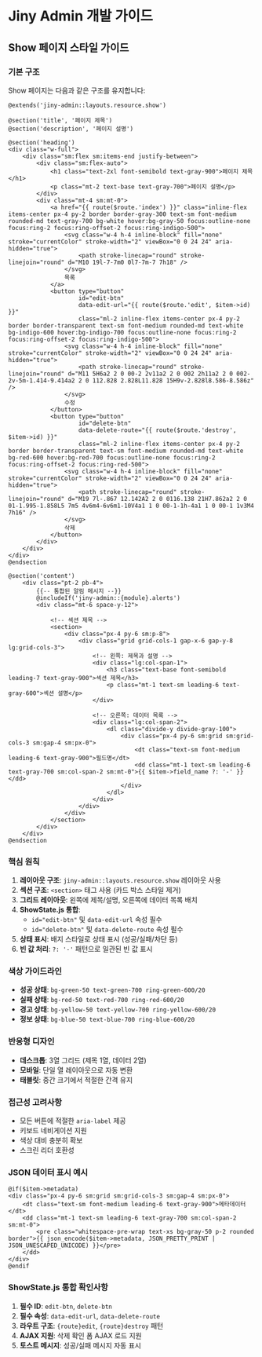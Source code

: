 # Jiny Admin 개발 가이드

## Show 페이지 스타일 가이드

### 기본 구조

Show 페이지는 다음과 같은 구조를 유지합니다:

```blade
@extends('jiny-admin::layouts.resource.show')

@section('title', '페이지 제목')
@section('description', '페이지 설명')

@section('heading')
<div class="w-full">
    <div class="sm:flex sm:items-end justify-between">
        <div class="sm:flex-auto">
            <h1 class="text-2xl font-semibold text-gray-900">페이지 제목</h1>
            <p class="mt-2 text-base text-gray-700">페이지 설명</p>
        </div>
        <div class="mt-4 sm:mt-0">
            <a href="{{ route($route.'index') }}" class="inline-flex items-center px-4 py-2 border border-gray-300 text-sm font-medium rounded-md text-gray-700 bg-white hover:bg-gray-50 focus:outline-none focus:ring-2 focus:ring-offset-2 focus:ring-indigo-500">
                <svg class="w-4 h-4 inline-block" fill="none" stroke="currentColor" stroke-width="2" viewBox="0 0 24 24" aria-hidden="true">
                    <path stroke-linecap="round" stroke-linejoin="round" d="M10 19l-7-7m0 0l7-7m-7 7h18" />
                </svg>
                목록
            </a>
            <button type="button" 
                    id="edit-btn"
                    data-edit-url="{{ route($route.'edit', $item->id) }}"
                    class="ml-2 inline-flex items-center px-4 py-2 border border-transparent text-sm font-medium rounded-md text-white bg-indigo-600 hover:bg-indigo-700 focus:outline-none focus:ring-2 focus:ring-offset-2 focus:ring-indigo-500">
                <svg class="w-4 h-4 inline-block" fill="none" stroke="currentColor" stroke-width="2" viewBox="0 0 24 24" aria-hidden="true">
                    <path stroke-linecap="round" stroke-linejoin="round" d="M11 5H6a2 2 0 00-2 2v11a2 2 0 002 2h11a2 2 0 002-2v-5m-1.414-9.414a2 2 0 112.828 2.828L11.828 15H9v-2.828l8.586-8.586z" />
                </svg>
                수정
            </button>
            <button type="button" 
                    id="delete-btn"
                    data-delete-route="{{ route($route.'destroy', $item->id) }}"
                    class="ml-2 inline-flex items-center px-4 py-2 border border-transparent text-sm font-medium rounded-md text-white bg-red-600 hover:bg-red-700 focus:outline-none focus:ring-2 focus:ring-offset-2 focus:ring-red-500">
                <svg class="w-4 h-4 inline-block" fill="none" stroke="currentColor" stroke-width="2" viewBox="0 0 24 24" aria-hidden="true">
                    <path stroke-linecap="round" stroke-linejoin="round" d="M19 7l-.867 12.142A2 2 0 0116.138 21H7.862a2 2 0 01-1.995-1.858L5 7m5 4v6m4-6v6m1-10V4a1 1 0 00-1-1h-4a1 1 0 00-1 1v3M4 7h16" />
                </svg>
                삭제
            </button>
        </div>
    </div>
</div>
@endsection

@section('content')
    <div class="pt-2 pb-4">
        {{-- 통합된 알림 메시지 --}}
        @includeIf('jiny-admin::{module}.alerts')
        <div class="mt-6 space-y-12">
            
            <!-- 섹션 제목 -->
            <section>
                <div class="px-4 py-6 sm:p-8">
                    <div class="grid grid-cols-1 gap-x-6 gap-y-8 lg:grid-cols-3">
                        <!-- 왼쪽: 제목과 설명 -->
                        <div class="lg:col-span-1">
                            <h3 class="text-base font-semibold leading-7 text-gray-900">섹션 제목</h3>
                            <p class="mt-1 text-sm leading-6 text-gray-600">섹션 설명</p>
                        </div>
                        
                        <!-- 오른쪽: 데이터 목록 -->
                        <div class="lg:col-span-2">
                            <dl class="divide-y divide-gray-100">
                                <div class="px-4 py-6 sm:grid sm:grid-cols-3 sm:gap-4 sm:px-0">
                                    <dt class="text-sm font-medium leading-6 text-gray-900">필드명</dt>
                                    <dd class="mt-1 text-sm leading-6 text-gray-700 sm:col-span-2 sm:mt-0">{{ $item->field_name ?: '-' }}</dd>
                                </div>
                            </dl>
                        </div>
                    </div>
                </div>
            </section>
        </div>
    </div>
@endsection
```

### 핵심 원칙

1. **레이아웃 구조**: `jiny-admin::layouts.resource.show` 레이아웃 사용
2. **섹션 구조**: `<section>` 태그 사용 (카드 박스 스타일 제거)
3. **그리드 레이아웃**: 왼쪽에 제목/설명, 오른쪽에 데이터 목록 배치
4. **ShowState.js 통합**: 
   - `id="edit-btn"` 및 `data-edit-url` 속성 필수
   - `id="delete-btn"` 및 `data-delete-route` 속성 필수
5. **상태 표시**: 배지 스타일로 상태 표시 (성공/실패/차단 등)
6. **빈 값 처리**: `?: '-'` 패턴으로 일관된 빈 값 표시

### 색상 가이드라인

- **성공 상태**: `bg-green-50 text-green-700 ring-green-600/20`
- **실패 상태**: `bg-red-50 text-red-700 ring-red-600/20`
- **경고 상태**: `bg-yellow-50 text-yellow-700 ring-yellow-600/20`
- **정보 상태**: `bg-blue-50 text-blue-700 ring-blue-600/20`

### 반응형 디자인

- **데스크톱**: 3열 그리드 (제목 1열, 데이터 2열)
- **모바일**: 단일 열 레이아웃으로 자동 변환
- **태블릿**: 중간 크기에서 적절한 간격 유지

### 접근성 고려사항

- 모든 버튼에 적절한 `aria-label` 제공
- 키보드 네비게이션 지원
- 색상 대비 충분히 확보
- 스크린 리더 호환성

### JSON 데이터 표시 예시

```blade
@if($item->metadata)
<div class="px-4 py-6 sm:grid sm:grid-cols-3 sm:gap-4 sm:px-0">
    <dt class="text-sm font-medium leading-6 text-gray-900">메타데이터</dt>
    <dd class="mt-1 text-sm leading-6 text-gray-700 sm:col-span-2 sm:mt-0">
        <pre class="whitespace-pre-wrap text-xs bg-gray-50 p-2 rounded border">{{ json_encode($item->metadata, JSON_PRETTY_PRINT | JSON_UNESCAPED_UNICODE) }}</pre>
    </dd>
</div>
@endif
```

### ShowState.js 통합 확인사항

1. **필수 ID**: `edit-btn`, `delete-btn`
2. **필수 속성**: `data-edit-url`, `data-delete-route`
3. **라우트 구조**: `{route}edit`, `{route}destroy` 패턴
4. **AJAX 지원**: 삭제 확인 폼 AJAX 로드 지원
5. **토스트 메시지**: 성공/실패 메시지 자동 표시 